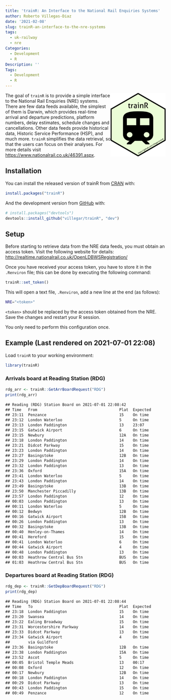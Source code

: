 ```yaml
---
title: 'trainR: An Interface to the National Rail Enquiries Systems'
author: Roberto Villegas-Diaz
date: '2021-02-08'
slug: trainR-an-interface-to-the-nre-systems
tags:
  - uk-railway
  - nre
Categories:
  - Development
  - R
Description: ''
Tags:
  - Development
  - R
---
```


<img src="https://raw.githubusercontent.com/villegar/trainR/main/inst/images/logo.png" alt="logo" align="right" height=200px/>

The goal of `trainR` is to provide a simple interface to the 
National Rail Enquiries (NRE) systems. There are few data feeds 
available, the simplest of them is Darwin, which provides real-time 
arrival and departure predictions, platform numbers, delay estimates, 
schedule changes and cancellations. Other data feeds provide historical 
data, Historic Service Performance (HSP), and much more. `trainR` 
simplifies the data retrieval, so that the users can focus on their 
analyses. For more details visit 
https://www.nationalrail.co.uk/46391.aspx.

## Installation

You can install the released version of trainR from [CRAN](https://CRAN.R-project.org) with:

``` r
install.packages("trainR")
```

And the development version from [GitHub](https://github.com/) with:

``` r
# install.packages("devtools")
devtools::install_github("villegar/trainR", "dev")
```

## Setup
Before starting to retrieve data from the NRE data feeds, you must obtain an access token. 
Visit the following website for details: http://realtime.nationalrail.co.uk/OpenLDBWSRegistration/

Once you have received your access token, you have to store it in the `.Renviron` file; this can be 
done by executing the following command:


```r
trainR::set_token()
```

This will open a text file, `.Renviron`, add a new line at the end (as follows):

```bash
NRE="<token>"
```

`<token>` should be replaced by the access token obtained from the NRE. Save the changes and restart 
your R session.

You only need to perform this configuration once.

## Example (Last rendered on 2021-07-01 22:08)

Load `trainR` to your working environment:

```r
library(trainR)
```

### Arrivals board at Reading Station (RDG)


```r
rdg_arr <- trainR::GetArrBoardRequest("RDG")
print(rdg_arr)
```

```
## Reading (RDG) Station Board on 2021-07-01 22:08:42
## Time   From                                    Plat  Expected
## 23:11  Penzance                                15    On time
## 23:12  London Waterloo                         5     On time
## 23:13  London Paddington                       13    23:07
## 23:15  Gatwick Airport                         6     On time
## 23:15  Newbury                                 12A   On time
## 23:18  London Paddington                       14    On time
## 23:21  Didcot Parkway                          15    On time
## 23:23  London Paddington                       14    On time
## 23:27  Basingstoke                             12B   On time
## 23:29  London Paddington                       14    On time
## 23:32  London Paddington                       13    On time
## 23:36  Oxford                                  15A   On time
## 23:41  London Waterloo                         5     On time
## 23:43  London Paddington                       14    On time
## 23:49  Basingstoke                             13B   On time
## 23:50  Manchester Piccadilly                   13B   On time
## 23:57  London Paddington                       12    On time
## 00:03  London Paddington                       13    On time
## 00:11  London Waterloo                         5     On time
## 00:12  Bedwyn                                  12B   On time
## 00:16  Gatwick Airport                         15B   On time
## 00:26  London Paddington                       13    On time
## 00:32  Basingstoke                             13B   On time
## 00:40  Henley-on-Thames                        14    On time
## 00:41  Hereford                                15    On time
## 00:41  London Waterloo                         6     On time
## 00:44  Gatwick Airport                         4     On time
## 00:48  London Paddington                       13    On time
## 00:03  Heathrow Central Bus Stn                BUS   On time
## 01:03  Heathrow Central Bus Stn                BUS   On time
```

### Departures board at Reading Station (RDG)


```r
rdg_dep <- trainR::GetDepBoardRequest("RDG")
print(rdg_dep)
```

```
## Reading (RDG) Station Board on 2021-07-01 22:08:44
## Time   To                                      Plat  Expected
## 23:18  London Paddington                       15    On time
## 23:20  Swansea                                 14    On time
## 23:22  Ealing Broadway                         15    On time
## 23:31  Worcestershire Parkway                  14    On time
## 23:33  Didcot Parkway                          13    On time
## 23:34  Gatwick Airport                         4     On time
##        via Guildford                           
## 23:36  Basingstoke                             12B   On time
## 23:38  London Paddington                       15A   On time
## 23:52  Ascot                                   5     On time
## 00:05  Bristol Temple Meads                    13    00:17
## 00:08  Oxford                                  12    On time
## 00:17  Newbury                                 12B   On time
## 00:18  London Paddington                       14    On time
## 00:29  Didcot Parkway                          13    On time
## 00:43  London Paddington                       15    On time
## 00:49  Penzance                                12    On time
```
